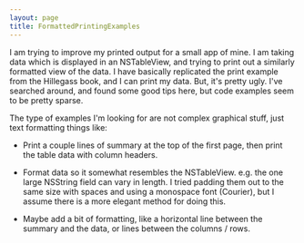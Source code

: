 ```yaml
---
layout: page
title: FormattedPrintingExamples
---
```




I am trying to improve my printed output for a small app of mine.    I am taking data which is displayed in an NSTableView, and trying to print out a similarly formatted view of the data.   I have basically replicated the print example from the Hillegass book, and I can print my data.   But, it's pretty ugly.     I've searched around, and found some good tips here, but code examples seem to be pretty sparse.

The type of examples I'm looking for are not complex graphical stuff, just text formatting things like:

 - Print a couple lines of summary at the top of the first page,  then print the table data with column headers.

 - Format data so it somewhat resembles the NSTableView.  e.g. the one large NSString field can vary in length.  I tried padding them out to the same size with spaces and using a monospace font (Courier), but I assume there is a more elegant method for doing this.

 - Maybe add a bit of formatting, like a horizontal line between the summary and the data, or lines between the columns / rows.

